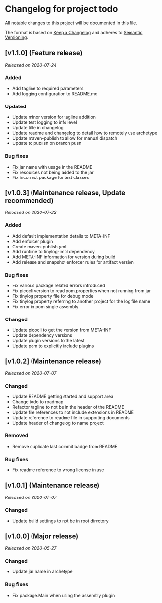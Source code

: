 # Changelog for project todo
All notable changes to this project will be documented in this file.

The format is based on [Keep a Changelog](https://keepachangelog.com/en/1.0.0/) 
and adheres to [Semantic Versioning](https://semver.org/spec/v2.0.0.html).

## [v1.1.0] (Feature release)
*Released on 2020-07-24*

### Added
- Add tagline to required parameters
- Add logging configuration to README.md

### Updated
- Update minor version for tagline addition
- Update test logging to info level
- Update title in changelog
- Update readme and changelog to detail how to remotely use archetype
- Update maven-publish to allow for manual dispatch
- Update to publish on branch push

### Bug fixes
- Fix jar name with usage in the README
- Fix resources not being added to the jar
- Fix incorrect package for test classes

## [v1.0.3] (Maintenance release, Update recommended)
*Released on 2020-07-22*

### Added
- Add default implementation details to META-INF
- Add enforcer plugin
- Create maven-publish.yml
- Add runtime to tinylog-impl dependency
- Add META-INF information for version during build
- Add release and snapshot enforcer rules for artifact version

### Bug fixes
- Fix various package related errors introduced
- Fix picocli version to read pom.properties when not running from jar
- Fix tinylog property file for debug mode
- Fix tinylog property referring to another project for the log file name
- Fix error in pom single assembly

### Changed
- Update picocli to get the version from META-INF
- Update dependency versions
- Update plugin versions to the latest
- Update pom to explicitly include plugins

## [v1.0.2] (Maintenance release)
*Released on 2020-07-07*

### Changed
- Update README getting started and support area
- Change todo to roadmap
- Refactor tagline to not be in the header of the README
- Update file references to not include extensions in README
- Update reference to readme file in supporting documents
- Update header of changelog to name project

### Removed
- Remove duplicate last commit badge from README

### Bug fixes
- Fix readme reference to wrong license in use

## [v1.0.1] (Maintenance release)
*Released on 2020-07-07*

### Changed
- Update build settings to not be in root directory

## [v1.0.0] (Major release)
*Released on 2020-05-27*

### Changed
- Update jar name in archetype

### Bug fixes
- Fix package.Main when using the assembly plugin
